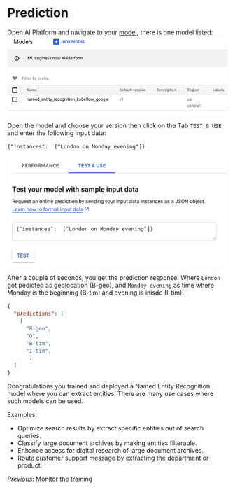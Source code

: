 # Prediction

Open AI Platform and navigate to your [model](https://console.cloud.google.com/ai-platform/models), there is one model listed: 
![ai platform models](files/models.png)

Open the model and choose your version then click on the Tab `TEST & USE` and enter the following input data:

```
{"instances":  ["London on Monday evening"]}
```
![ai platform predict](files/predict.png)

After a couple of seconds, you get the prediction response. Where `London` got pedicted as geolocation (B-geo), and `Monday evening` as time where Monday is the beginning (B-tim) and evening is inisde (I-tim). 

```json
{
  "predictions": [
    [
      "B-geo",
      "O",
      "B-tim",
      "I-tim",
       ]
  ]
}
```

Congratulations you trained and deployed a Named Entity Recognition model where you can extract entities. There are many use cases where such models can be used.

Examples:

* Optimize search results by extract specific entities out of search queries.
* Classify large document archives by making entities filterable.
* Enhance access for digital research of large document archives.
* Route customer support message by extracting the department or product.

*Previous*: [Monitor the training](step-6-monitor-training.md)